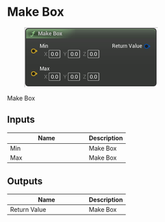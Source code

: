 # Make Box

<div align="left" data-full-width="false">

<figure><img src="Make_Box.png" alt=""><figcaption></figcaption></figure>

</div>

Make Box

## Inputs

<table>
<thead><tr><th width="170">Name</th><th>Description</th></tr></thead>
<tbody>
<tr><td>Min</td><td>Make Box</td></tr>
<tr><td>Max</td><td>Make Box</td></tr>
</tbody>
</table>

## Outputs

<table>
<thead><tr><th width="170">Name</th><th>Description</th></tr></thead>
<tbody>
<tr><td>Return Value</td><td>Make Box</td></tr>
</tbody>
</table>